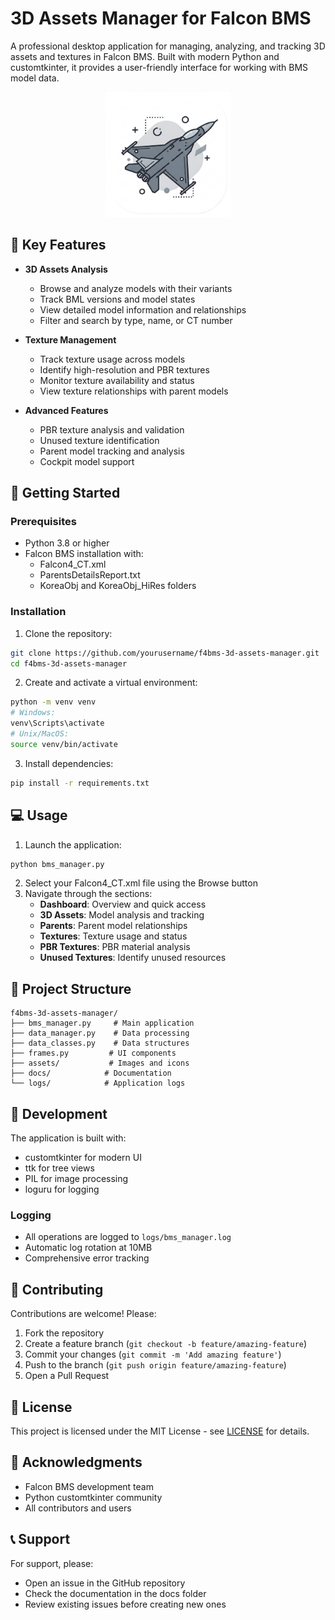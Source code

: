# 3D Assets Manager for Falcon BMS

A professional desktop application for managing, analyzing, and tracking 3D assets and textures in Falcon BMS. Built with modern Python and customtkinter, it provides a user-friendly interface for working with BMS model data.

<div align="center">
  <img src="assets/F16_logo.png" alt="3D Assets Manager Logo" width="200"/>
</div>

## 🌟 Key Features

- **3D Assets Analysis**
  - Browse and analyze models with their variants
  - Track BML versions and model states
  - View detailed model information and relationships
  - Filter and search by type, name, or CT number

- **Texture Management**
  - Track texture usage across models
  - Identify high-resolution and PBR textures
  - Monitor texture availability and status
  - View texture relationships with parent models

- **Advanced Features**
  - PBR texture analysis and validation
  - Unused texture identification
  - Parent model tracking and analysis
  - Cockpit model support

## 🚀 Getting Started

### Prerequisites

- Python 3.8 or higher
- Falcon BMS installation with:
  - Falcon4_CT.xml
  - ParentsDetailsReport.txt
  - KoreaObj and KoreaObj_HiRes folders

### Installation

1. Clone the repository:
```bash
git clone https://github.com/yourusername/f4bms-3d-assets-manager.git
cd f4bms-3d-assets-manager
```

2. Create and activate a virtual environment:
```bash
python -m venv venv
# Windows:
venv\Scripts\activate
# Unix/MacOS:
source venv/bin/activate
```

3. Install dependencies:
```bash
pip install -r requirements.txt
```

## 💻 Usage

1. Launch the application:
```bash
python bms_manager.py
```

2. Select your Falcon4_CT.xml file using the Browse button
3. Navigate through the sections:
   - **Dashboard**: Overview and quick access
   - **3D Assets**: Model analysis and tracking
   - **Parents**: Parent model relationships
   - **Textures**: Texture usage and status
   - **PBR Textures**: PBR material analysis
   - **Unused Textures**: Identify unused resources

## 📁 Project Structure

```
f4bms-3d-assets-manager/
├── bms_manager.py     # Main application
├── data_manager.py    # Data processing
├── data_classes.py    # Data structures
├── frames.py         # UI components
├── assets/           # Images and icons
├── docs/            # Documentation
└── logs/            # Application logs
```

## 🔧 Development

The application is built with:
- customtkinter for modern UI
- ttk for tree views
- PIL for image processing
- loguru for logging

### Logging

- All operations are logged to `logs/bms_manager.log`
- Automatic log rotation at 10MB
- Comprehensive error tracking

## 🤝 Contributing

Contributions are welcome! Please:

1. Fork the repository
2. Create a feature branch (`git checkout -b feature/amazing-feature`)
3. Commit your changes (`git commit -m 'Add amazing feature'`)
4. Push to the branch (`git push origin feature/amazing-feature`)
5. Open a Pull Request

## 📝 License

This project is licensed under the MIT License - see [LICENSE](LICENSE) for details.

## 🙏 Acknowledgments

- Falcon BMS development team
- Python customtkinter community
- All contributors and users

## 📞 Support

For support, please:
- Open an issue in the GitHub repository
- Check the documentation in the docs folder
- Review existing issues before creating new ones 
